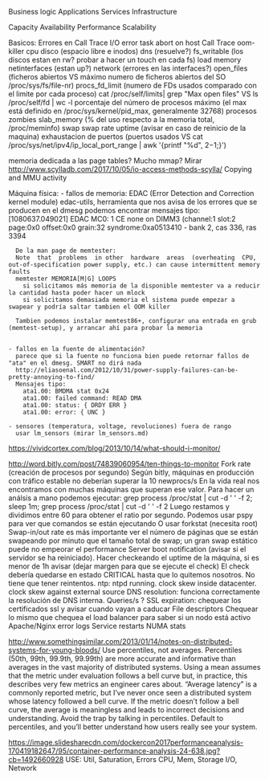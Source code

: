 Business logic
Applications
Services
Infrastructure


Capacity
Availability
Performance
Scalability


Basicos:
  Errores en Call Trace
    I/O error
    task abort on host
    Call Trace
    oom-killer
  cpu
  disco (espacio libre e inodos)
  dns (resuelve?)
  fs_writable (los discos estan en rw? probar a hacer un touch en cada fs)
  load
  memory
  netinterfaces (estan up?)
  network (errores en las interfaces?)
  open_files (ficheros abiertos VS máximo numero de ficheros abiertos del SO /proc/sys/fs/file-nr)
  procs_fd_limit (numero de FDs usados comparado con el limite por cada proceso)
     cat /proc/self/limits| grep "Max open files"
     VS
     ls /proc/self/fd | wc -l
  porcentaje del número de procesos máximo (el max está definido en /proc/sys/kernel/pid_max, generalmente 32768)
  procesos zombies
  slab_memory (% del uso respecto a la memoria total, /proc/meminfo)
  swap
  swap rate
  uptime (avisar en caso de reinicio de la maquina)
  exhaustacion de puertos (puertos usados VS cat /proc/sys/net/ipv4/ip_local_port_range | awk '{printf "%d", $2-$1;}')

  memoria dedicada a las page tables? Mucho mmap? Mirar http://www.scylladb.com/2017/10/05/io-access-methods-scylla/  Copying and MMU activity

  Máquina física:
    - fallos de memoria:
      EDAC (Error Detection and Correction kernel module)
      edac-utils, herramienta que nos avisa de los errores que se producen
      en el dmesg podemos encontrar mensajes tipo:
        [1080637.049021] EDAC MC0: 1 CE none on DIMM3 (channel:1 slot:2 page:0x0 offset:0x0 grain:32 syndrome:0xa0513410 - bank 2, cas 336, ras 3394

      De la man page de memtester:
      Note  that  problems  in other  hardware  areas  (overheating  CPU,  out-of-specification power supply, etc.) can cause intermittent memory faults
      memtester MEMORIA[M|G] LOOPS
        si solicitamos más memoria de la disponible memtester va a reducir la cantidad hasta poder hacer un mlock
        si solicitamos demasiada memoria el sistema puede empezar a swapear y podría saltar tambien el OOM killer

      Tambien podemos instalar memtest86+, configurar una entrada en grub (memtest-setup), y arrancar ahí para probar la memoria


    - fallos en la fuente de alimentación?
      parece que si la fuente no funciona bien puede retornar fallos de "ata" en el dmesg. SMART no dirá nada
      http://eliasoenal.com/2012/10/31/power-supply-failures-can-be-pretty-annoying-to-find/
      Mensajes tipo:
        ata1.00: BMDMA stat 0x24
        ata1.00: failed command: READ DMA
        ata1.00: status: { DRDY ERR }
        ata1.00: error: { UNC }

    - sensores (temperatura, voltage, revoluciones) fuera de rango
      usar lm_sensors (mirar lm_sensors.md)



https://vividcortex.com/blog/2013/10/14/what-should-i-monitor/

http://word.bitly.com/post/74839060954/ten-things-to-monitor
  Fork rate (creación de procesos por segundo)
    Según bitly, máquinas en producción con tráfico estable no deberían superar la 10 newprocs/s
    En la vida real nos encontramos con muchas máquinas que superan ese valor.
    Para hacer un análsis a mano podemos ejecutar:
      grep process /proc/stat | cut -d ' ' -f 2; sleep 1m; grep process /proc/stat | cut -d ' ' -f 2
    Luego restamos y dividimos entre 60 para obtener el ratio por segundo.
    Podemos usar pspy para ver que comandos se están ejecutando
    O usar forkstat (necesita root)
  Swap-in/out rate
    es más importante ver el número de páginas que se están swapeando por minuto que el tamaño total de swap; un gran swap estático puede no empeorar el performance
  Server boot notification (avisar si el servidor se ha reiniciado).
    Hacer checkeando el uptime de la máquina, si es menor de 1h avisar (dejar margen para que se ejecute el check)
    El check debería quedarse en estado CRITICAL hasta que lo quitemos nosotros. No tiene que tener reintentos.
  ntp: ntpd running. clock skew inside datacenter. clock skew against external source
  DNS resolution: funciona correctamente la resolución de DNS interna. Queries/s ?
  SSL expiration: chequear los certificados ssl y avisar cuando vayan a caducar
  File descriptors
  Chequear lo mismo que chequea el load balancer para saber si un nodo está activo
  Apache/Nginx error logs
  Service restarts
  NUMA stats

http://www.somethingsimilar.com/2013/01/14/notes-on-distributed-systems-for-young-bloods/
Use percentiles, not averages. Percentiles (50th, 99th, 99.9th, 99.99th) are more accurate and informative than averages in the vast majority of distributed systems. Using a mean assumes that the metric under evaluation follows a bell curve but, in practice, this describes very few metrics an engineer cares about. “Average latency” is a commonly reported metric, but I’ve never once seen a distributed system whose latency followed a bell curve. If the metric doesn’t follow a bell curve, the average is meaningless and leads to incorrect decisions and understanding. Avoid the trap by talking in percentiles. Default to percentiles, and you’ll better understand how users really see your system.


https://image.slidesharecdn.com/dockercon2017performanceanalysis-170419182647/95/container-performance-analysis-24-638.jpg?cb=1492660928
USE: Util, Saturation, Errors
CPU, Mem, Storage I/O, Network
